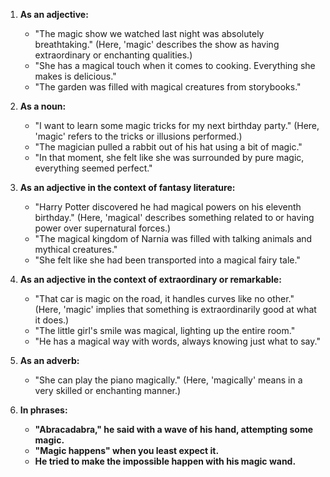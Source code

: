 1. **As an adjective:**
   - "The magic show we watched last night was absolutely breathtaking." (Here, 'magic' describes the show as having extraordinary or enchanting qualities.)
   - "She has a magical touch when it comes to cooking. Everything she makes is delicious."
   - "The garden was filled with magical creatures from storybooks."

2. **As a noun:**
   - "I want to learn some magic tricks for my next birthday party." (Here, 'magic' refers to the tricks or illusions performed.)
   - "The magician pulled a rabbit out of his hat using a bit of magic."
   - "In that moment, she felt like she was surrounded by pure magic, everything seemed perfect."

3. **As an adjective in the context of fantasy literature:**
   - "Harry Potter discovered he had magical powers on his eleventh birthday." (Here, 'magical' describes something related to or having power over supernatural forces.)
   - "The magical kingdom of Narnia was filled with talking animals and mythical creatures."
   - "She felt like she had been transported into a magical fairy tale."

4. **As an adjective in the context of extraordinary or remarkable:**
   - "That car is magic on the road, it handles curves like no other." (Here, 'magic' implies that something is extraordinarily good at what it does.)
   - "The little girl's smile was magical, lighting up the entire room."
   - "He has a magical way with words, always knowing just what to say."

5. **As an adverb:**
   - "She can play the piano magically." (Here, 'magically' means in a very skilled or enchanting manner.)

6. **In phrases:**
   - **"Abracadabra," he said with a wave of his hand, attempting some magic.**
   - **"Magic happens" when you least expect it.**
   - **He tried to make the impossible happen with his magic wand.**